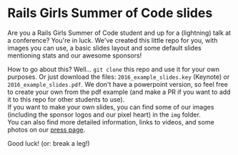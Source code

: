 Rails Girls Summer of Code slides
============
Are you a Rails Girls Summer of Code student and up for a (lightning) talk at a conference? You're in luck. We've created this little repo for you, with images you can use, a basic slides layout and some default slides mentioning stats and our awesome sponsors!

How to go about this? Well... ```git clone``` this repo and use it for your own purposes.
Or just download the files: `2016_example_slides.key` (Keynote) or `2016_example_slides.pdf`. We don't have a powerpoint version, so feel free to create your own from the pdf example (and make a PR if you want to add it to this repo for other students to use).  
If you want to make your own slides, you can find some of our images (including the sponsor logos and our pixel heart) in the `img` folder.   
You can also find more detailed information, links to videos, and some photos on our [press page](http://railsgirlssummerofcode.org/about/press/).  

Good luck! (or: break a leg!)
